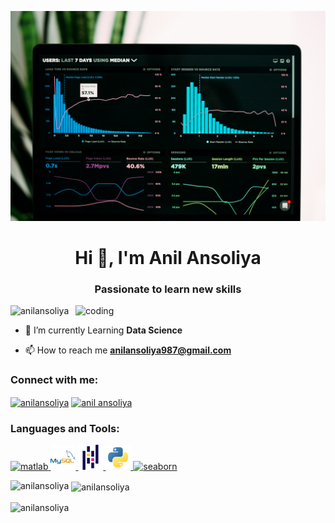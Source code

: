 ![logo](https://github.com/anilansoliya/anilansoliya/blob/main/luke.png)
<h1 align="center">Hi 👋, I'm Anil Ansoliya</h1>
<h3 align="center">Passionate to learn new skills</h3>

<img align="right" alt="coding" width="400" src="https://camo.githubusercontent.com/2366b34bb903c09617990fb5fff4622f3e941349e846ddb7e73df872a9d21233/68747470733a2f2f63646e2e6472696262626c652e636f6d2f75736572732f3733303730332f73637265656e73686f74732f363538313234332f6176656e746f2e676966">

<p align="left"> <img src="https://komarev.com/ghpvc/?username=anilansoliya&label=Profile%20views&color=0e75b6&style=flat" alt="anilansoliya" /> </p>

- 🔭 I’m currently Learning **Data Science**

- 📫 How to reach me **anilansoliya987@gmail.com**

<h3 align="left">Connect with me:</h3>
<p align="left">
<a href="https://linkedin.com/in/anilansoliya" target="blank"><img align="center" src="https://raw.githubusercontent.com/rahuldkjain/github-profile-readme-generator/master/src/images/icons/Social/linked-in-alt.svg" alt="anilansoliya" height="30" width="40" /></a>
<a href="https://www.hackerrank.com/anilansoliya987" target="blank"><img align="center" src="https://raw.githubusercontent.com/rahuldkjain/github-profile-readme-generator/master/src/images/icons/Social/hackerrank.svg" alt="anil ansoliya" height="30" width="40" /></a>
</p>

<h3 align="left">Languages and Tools:</h3>
<p align="left"> <a href="https://www.mathworks.com/" target="_blank" rel="noreferrer"> <img src="https://upload.wikimedia.org/wikipedia/commons/2/21/Matlab_Logo.png" alt="matlab" width="40" height="40"/> </a> <a href="https://www.mysql.com/" target="_blank" rel="noreferrer"> <img src="https://raw.githubusercontent.com/devicons/devicon/master/icons/mysql/mysql-original-wordmark.svg" alt="mysql" width="40" height="40"/> </a> <a href="https://pandas.pydata.org/" target="_blank" rel="noreferrer"> <img src="https://raw.githubusercontent.com/devicons/devicon/2ae2a900d2f041da66e950e4d48052658d850630/icons/pandas/pandas-original.svg" alt="pandas" width="40" height="40"/> </a> <a href="https://www.python.org" target="_blank" rel="noreferrer"> <img src="https://raw.githubusercontent.com/devicons/devicon/master/icons/python/python-original.svg" alt="python" width="40" height="40"/> </a> <a href="https://seaborn.pydata.org/" target="_blank" rel="noreferrer"> <img src="https://seaborn.pydata.org/_images/logo-mark-lightbg.svg" alt="seaborn" width="40" height="40"/> </a> </p>

<p><img align="left" src="https://github-readme-stats.vercel.app/api/top-langs?username=anilansoliya&show_icons=true&locale=en&layout=compact" alt="anilansoliya" /></p>

<p>&nbsp;<img align="center" src="https://github-readme-stats.vercel.app/api?username=anilansoliya&show_icons=true&locale=en" alt="anilansoliya" /></p>

<p><img align="center" src="https://github-readme-streak-stats.herokuapp.com/?user=anilansoliya&" alt="anilansoliya" /></p>
